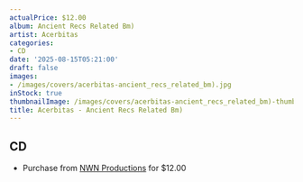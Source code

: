 ```yaml
---
actualPrice: $12.00
album: Ancient Recs Related Bm)
artist: Acerbitas
categories:
- CD
date: '2025-08-15T05:21:00'
draft: false
images:
- /images/covers/acerbitas-ancient_recs_related_bm).jpg
inStock: true
thumbnailImage: /images/covers/acerbitas-ancient_recs_related_bm)-thumb.jpg
title: Acerbitas - Ancient Recs Related Bm)
---
```


## CD
* Purchase from [NWN Productions](http://shop.nwnprod.com/index.php?route=product/product&path=93&product_id=4381&sort=pd.name&order=ASC) for $12.00
